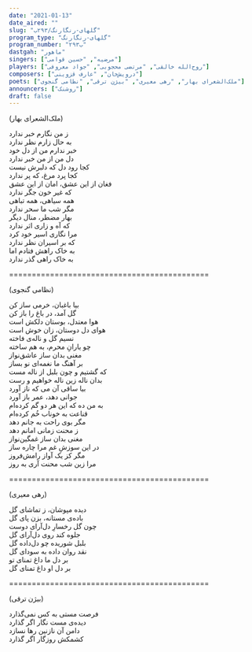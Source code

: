 ```yaml
---
date: "2021-01-13"
date_aired: ""
slug: "گلهای-رنگارنگ/۲۹۳ب"
program_type: "گلهای-رنگارنگ"
program_number: "۲۹۳ب"
dastgah: "ماهور"
singers: ["مرضیه", "حسین قوامی"]
players: ["روح‌الله خالقی", "مرتضی محجوبی", "جواد معروفی"]
composers: ["درویش‌خان", "عارف قزوینی"]
poets: ["ملک‌الشعرای بهار", "رهی معیری", "بیژن ترقی", "نظامی گنجوی"]
announcers: ["روشنک"]
draft: false
---
```



(ملک‌الشعرای بهار)  

ز من نگارم خبر ندارد  
به حال زارم نظر ندارد  
خبر ندارم من از دل خود  
دل من از من خبر ندارد  
کجا رود دل که دلبرش نیست  
کجا پرد مرغ، که پر ندارد  
فغان از این عشق، امان از این عشق  
که غیر خون جگر ندارد  
همه سیاهی، همه تباهی  
مگر شب ما سحر ندارد  
بهار مضطر، منال دیگر  
که آه و زاری اثر ندارد  
مرا نگاری اسیر خود کرد  
که بر اسیران نظر ندارد  
به خاک راهش فتادم اما  
به خاک راهی گذر ندارد  

============================================  

(نظامی گنجوی)  

بیا باغبان، خرمی ساز کن  
گل آمد، در باغ را باز کن  
هوا معتدل، بوستان دلکش است  
هوای دل دوستان، زان خوش است  
نسیم گل و ناله‌ی فاخته  
چو یارانِ محرم، به هم ساخته  
مغنی بدان ساز عاشق‌نواز  
بر آهنگ ما نغمه‌ای نو بساز  
که گشتیم و چون بلبل از ناله مست  
بدان ناله زین ناله خواهیم و رست  
بیا ساقی آن می که ناز آورد  
جوانی دهد، عمر باز آورد  
به من ده که این هر دو گم کرده‌ام  
قناعت به خوناب خُم کرده‌ام  
مگر بوی راحت به جانم دهد  
ز محنت زمانی امانم دهد  
مغنی بدان ساز غمگین‌نواز  
در این سوزشِ غم مرا چاره ساز  
مگر کز یک آواز رامش‌فروز  
مرا زین شب محنت آری به روز  

============================================  

(رهی معیری)  

دیده مپوشان، ز تماشای گل  
باده‌ی مستانه، بزن پای گل  
چون گل رخسارِ دل‌آرای دوست  
جلوه کند روی دل‌آرای گل  
بلبل شوریده چو دل‌داده گل  
نقد روان داده به سودای گل  
بر دل ما داغ تمنای تو  
بر دل او داغ تمنای گل  

============================================  

(بیژن ترقی)  

فرصت مستی به کس نمی‌گذارد  
دیده‌ی مست نگار اگر گذارد  
دامن آن نازنین رها نسازد  
کشمکش روزگار اگر گذارد  
